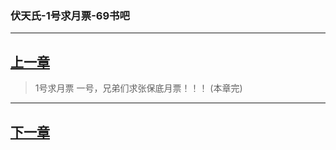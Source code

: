 ### 伏天氏-1号求月票-69书吧

--------
[上一章](./25a77032131ded2b9417d9943ae10373.md)
--------


>
>
>
>1号求月票
>一号，兄弟们求张保底月票！！！
>(本章完)
>
>

--------
[下一章](./c0d44c19f337f2df61b85dd9888553d1.md)
--------
